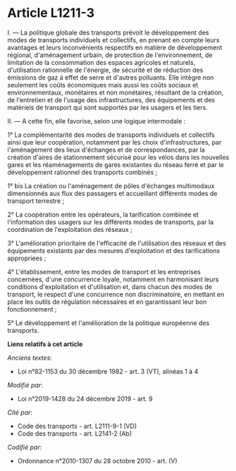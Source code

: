 # Article L1211-3

I. ― La politique globale des transports prévoit le développement des modes de transports individuels et collectifs, en
prenant en compte leurs avantages et leurs inconvénients respectifs en matière de développement régional, d'aménagement
urbain, de protection de l'environnement, de limitation de la consommation des espaces agricoles et naturels, d'utilisation
rationnelle de l'énergie, de sécurité et de réduction des émissions de gaz à effet de serre et d'autres polluants. Elle
intègre non seulement les coûts économiques mais aussi les coûts sociaux et environnementaux, monétaires et non monétaires,
résultant de la création, de l'entretien et de l'usage des infrastructures, des équipements et des matériels de transport qui
sont supportés par les usagers et les tiers.

II. ― A cette fin, elle favorise, selon une logique intermodale :

1° La complémentarité des modes de transports individuels et collectifs ainsi que leur coopération, notamment par les choix
d'infrastructures, par l'aménagement des lieux d'échanges et de correspondances, par la création d'aires de stationnement
sécurisé pour les vélos dans les nouvelles gares et les réaménagements de gares existantes du réseau ferré et par le
développement rationnel des transports combinés ;

1° bis La création ou l'aménagement de pôles d'échanges multimodaux dimensionnés aux flux des passagers et accueillant
différents modes de transport terrestre ;

2° La coopération entre les opérateurs, la tarification combinée et l'information des usagers sur les différents modes de
transports, par la coordination de l'exploitation des réseaux ;

3° L'amélioration prioritaire de l'efficacité de l'utilisation des réseaux et des équipements existants par des mesures
d'exploitation et des tarifications appropriées ;

4° L'établissement, entre les modes de transport et les entreprises concernées, d'une concurrence loyale, notamment en
harmonisant leurs conditions d'exploitation et d'utilisation et, dans chacun des modes de transport, le respect d'une
concurrence non discriminatoire, en mettant en place les outils de régulation nécessaires et en garantissant leur bon
fonctionnement ;

5° Le développement et l'amélioration de la politique européenne des transports.

**Liens relatifs à cet article**

_Anciens textes_:

  - Loi n°82-1153 du 30 décembre 1982 - art. 3 (VT), alinéas 1 à 4

_Modifié par_:

  - Loi n°2019-1428 du 24 décembre 2019 - art. 9

_Cité par_:

  - Code des transports - art. L2111-9-1 (VD)
  - Code des transports - art. L2141-2 (Ab)

_Codifié par_:

  - Ordonnance n°2010-1307 du 28 octobre 2010 - art. (V)
